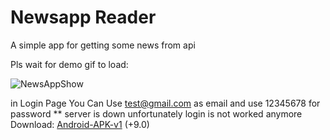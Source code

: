 # Newsapp Reader

A simple app for getting some news from api

Pls wait for demo gif to load:

![NewsAppShow](NewsAppDemo.gif)

in Login Page You Can Use test@gmail.com as email and use 12345678 for password
** server is down unfortunately login is not worked anymore
Download:
[Android-APK-v1](https://github.com/Modibit/newsapp/releases/download/v1.0.1/app-release.apk) (+9.0)
